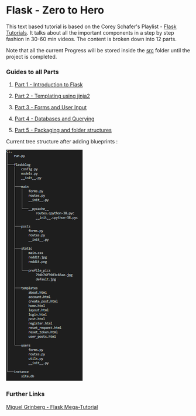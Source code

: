 # Flask - Zero to Hero
This text based tutorial is based on the Corey Schafer's Playlist - [Flask Tutorials](https://youtube.com/playlist?list=PL-osiE80TeTs4UjLw5MM6OjgkjFeUxCYH&si=j75AdJXhRBaV3-Vw). It talks about all the important components in a step by step fashion in 30-60 min videos. The content is broken down into 12 parts.

Note that all the current Progress will be stored inside the [src](https://github.com/invader43/Flask-Learning-Path/blob/main/src) folder until the project is completed.

### Guides to all Parts
1. [Part 1 - Introduction to Flask](https://github.com/invader43/Flask-Learning-Path/blob/main/Tutorials/Part1.md)

2. [Part 2 - Templating using jinja2](https://github.com/invader43/Flask-Learning-Path/blob/main/Tutorials/Part2.md)

3. [Part 3 - Forms and User Input](https://github.com/invader43/Flask-Learning-Path/blob/main/Tutorials/Part3.md)

4. [Part 4 - Databases and Querying](https://github.com/invader43/Flask-Learning-Path/blob/main/Tutorials/Part4.md)

5. [Part 5 - Packaging and folder structures](https://github.com/invader43/Flask-Learning-Path/blob/main/Tutorials/Part5.md)



Current tree structure after adding blueprints : 

![](https://github.com/invader43/Flask-Learning-Path/blob/main/image.png)

### Further Links
[Miguel Grinberg - Flask Mega-Tutorial](https://blog.miguelgrinberg.com/post/the-flask-mega-tutorial-part-i-hello-world)